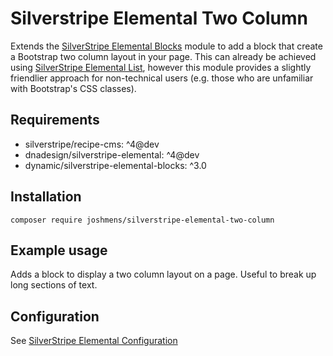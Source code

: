 # Silverstripe Elemental Two Column

Extends the [SilverStripe Elemental Blocks](https://github.com/dynamic/silverstripe-elemental-blocks) module to add a block that create a Bootstrap two column layout in your page. This can already be achieved using [SilverStripe Elemental List](https://github.com/dnadesign/silverstripe-elemental-list), however this module provides a slightly friendlier approach for non-technical users (e.g. those who are unfamiliar with Bootstrap's CSS classes).

## Requirements

-   silverstripe/recipe-cms: ^4@dev
-   dnadesign/silverstripe-elemental: ^4@dev
-   dynamic/silverstripe-elemental-blocks: ^3.0

## Installation

`composer require joshmens/silverstripe-elemental-two-column`

## Example usage

Adds a block to display a two column layout on a page. Useful to break up long sections of text.

## Configuration

See [SilverStripe Elemental Configuration](https://github.com/dnadesign/silverstripe-elemental#configuration)
